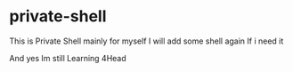 # private-shell
This is Private Shell mainly for myself
I will add some shell again If i need it

And yes Im still Learning 4Head
